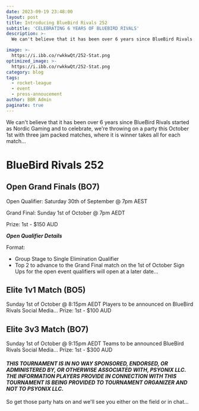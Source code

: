 ```yaml
---
date: 2023-09-19 23:48:00
layout: post
title: Introducing BlueBird Rivals 252
subtitle: 'CELEBRATING 6 YEARS OF BLUEBIRD RIVALS'
description: >-
  We can't believe that it has been over 6 years since BlueBird Rivals started as Nordic Gaming and to celebrate, we're throwing on a party this October 1st with three jam packed matches, where it is winner takes all for each match... 

image: >-
  https://i.ibb.co/rwkkwQt/252-Stat.png
optimized_image: >-
  https://i.ibb.co/rwkkwQt/252-Stat.png
category: blog
tags:
  - rocket-league
  - event
  - press-annoucement
author: BBR Admin
paginate: true
---
```

We can't believe that it has been over 6 years since BlueBird Rivals started as Nordic Gaming and to celebrate, we're throwing on a party this October 1st with three jam packed matches, where it is winner takes all for each match... 


# BlueBird Rivals 252
## Open Grand Finals (BO7)
Open Qualifier: Saturday 30th of September @ 7pm AEST

Grand Final: Sunday 1st of October @ 7pm AEDT

Prize: 1st - $150 AUD


_**Open Qualifier Details**_

Format:
- Group Stage to Single Elimination Qualifier
- Top 2 to advance to the Grand Final match on the 1st of October
Sign Ups for the open event qualifiers will open at a later date...

## Elite 1v1 Match (BO5)
Sunday 1st of October @ 8:15pm AEDT
Players to be announced on BlueBird Rivals Social Media...
Prize: 1st - $100 AUD

## Elite 3v3 Match (BO7)
Sunday 1st of October @ 9:15pm AEDT
Teams to be announced BlueBird Rivals Social Media...
Prize: 1st - $300 AUD


#### *THIS TOURNAMENT IS IN NO WAY SPONSORED, ENDORSED, OR ADMINISTERED BY, OR OTHERWISE ASSOCIATED WITH, PSYONIX LLC. THE INFORMATION PLAYERS PROVIDE IN CONNECTION WITH THIS TOURNAMENT IS BEING PROVIDED TO TOURNAMENT ORGANIZER AND NOT TO PSYONIX LLC.*


So get those party hats on and we'll see you either on the field or in chat...


